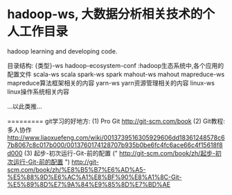 hadoop-ws, 大数据分析相关技术的个人工作目录
=========

hadoop learning and developing code.

目录结构: {类型}-ws
hadoop-ecosystem-conf	:hadoop生态系统中,各个应用的配置文件
scala-ws		scala
spark-ws		spark
mahout-ws		mahout
mapreduce-ws		mapreduce算法框架相关的内容
yarn-ws			yarn资源管理相关的内容
linux-ws		linux操作系统相关内容

...以此类推...

=========
git学习的好地方:
(1) Pro Git
	http://git-scm.com/book 
(2) Git教程: 多人协作
	http://www.liaoxuefeng.com/wiki/0013739516305929606dd18361248578c67b8067c8c017b000/0013760174128707b935b0be6fc4fc6ace66c4f15618f8d000 
(3) 起步-初次运行-Git-前的配置 (" http://git-scm.com/book/zh/起步-初次运行-Git-前的配置 ")
	http://git-scm.com/book/zh/%E8%B5%B7%E6%AD%A5-%E5%88%9D%E6%AC%A1%E8%BF%90%E8%A1%8C-Git-%E5%89%8D%E7%9A%84%E9%85%8D%E7%BD%AE



